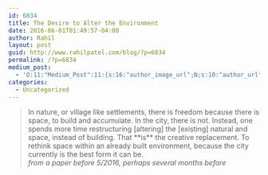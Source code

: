 ```yaml
---
id: 6834
title: The Desire to Alter the Environment
date: 2016-06-01T01:49:57-04:00
author: Rahil
layout: post
guid: http://www.rahilpatel.com/blog/?p=6834
permalink: /?p=6834
medium_post:
  - 'O:11:"Medium_Post":11:{s:16:"author_image_url";N;s:10:"author_url";N;s:11:"byline_name";N;s:12:"byline_email";N;s:10:"cross_link";s:2:"no";s:2:"id";N;s:21:"follower_notification";s:3:"yes";s:7:"license";s:19:"all-rights-reserved";s:14:"publication_id";s:2:"-1";s:6:"status";s:6:"public";s:3:"url";N;}'
categories:
  - Uncategorized
---
```

> In nature, or village like settlements, there is freedom because there is space, to build and accumulate. In the city, there is not. Instead, one spends more time restructuring [altering] the [existing] natural and space, instead of building. That \*\*is\*\* the creative replacement. To rethink space within an already built environment, because the city currently is the best form it can be.  
> <cite>from a paper before 5/2016, perhaps several months before</cite>